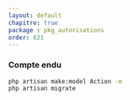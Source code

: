 ```yaml
---
layout: default
chapitre: true
package : pkg_autorisations
order: 621
---
```


### Compte endu


````bash
php artisan make:model Action -m
php artisan migrate 
````